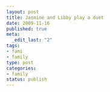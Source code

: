 ```yaml
--- 
layout: post
title: Jasmine and Libby play a duet
date: 2009-11-16
published: true
meta: 
  _edit_last: "2"
tags: 
- fami
- family
type: post
categories: 
- family
status: publish
---
```


